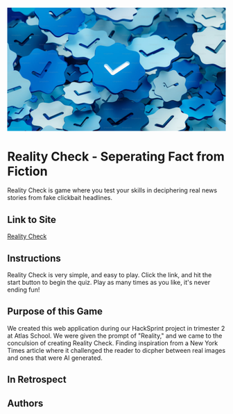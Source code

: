 <img src="check.png"
     alt="Check Image" />

# Reality Check - Seperating Fact from Fiction
Reality Check is game where you test your skills in deciphering real news stories from fake clickbait headlines.

## Link to Site
[Reality Check](https://reality-check-17ece.web.app/)

## Instructions
Reality Check is very simple, and easy to play. Click the link, and hit the start button to begin the quiz. Play as many times as you like, it's never ending fun!

## Purpose of this Game
We created this web application during our HackSprint project in trimester 2 at Atlas School. We were given the prompt of "Reality," and we came to the conculsion of creating Reality Check. Finding inspiration from a New York Times article where it challenged the reader to dicpher between real images and ones that were AI generated.

## In Retrospect

## Authors

